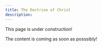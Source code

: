 ```yaml
---
title: The Doctrine of Christ
description: 
---
```


This page is under construction!

The content is coming as soon as posssibly!
